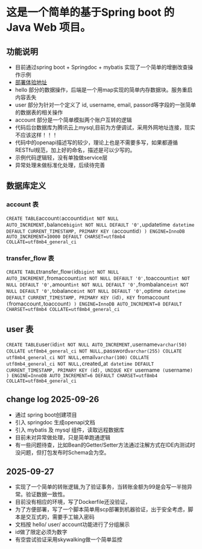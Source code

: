 # 这是一个简单的基于Spring boot 的 Java Web 项目。

## 功能说明
- 目前通过spring boot + Springdoc + mybatis 实现了一个简单的增删改查操作示例
- [部署体验地址](http://114.132.58.71:9999/swagger-ui/index.html)
- hello 部分的数据操作，后端是一个用map实现的简单内存数据块。服务重启内容丢失
- user 部分为针对一个定义了 id, username, email, passord等字段的一张简单的数据表的相关操作
- account 部分是一个简单模拟两个账户互转的逻辑
- 代码后台数据库为腾讯云上mysql,目前为方便调试，采用外网地址连接，现实不应该这样！！！
- 代码中的openapi描述写的较少，理论上也是不需要多写，如果都遵循RESTful规范，加上好的命名，描述是可以少写的。
- 示例代码逻辑轻，没有单独做service层
- 异常处理未做标准化处理，后续待完善


## 数据库定义
### account 表
`
CREATE TABLE `account` (
  `accountid` int NOT NULL AUTO_INCREMENT,
  `balance` bigint NOT NULL DEFAULT '0',
  `updatetime` datetime DEFAULT CURRENT_TIMESTAMP,
  PRIMARY KEY (`accountid`)
) ENGINE=InnoDB AUTO_INCREMENT=10000 DEFAULT CHARSET=utf8mb4 COLLATE=utf8mb4_general_ci
`
### transfer_flow 表
`
CREATE TABLE `transfer_flow` (
  `id` bigint NOT NULL AUTO_INCREMENT,
  `fromaccount` int NOT NULL DEFAULT '0',
  `toaccount` int NOT NULL DEFAULT '0',
  `amount` int NOT NULL DEFAULT '0',
  `frombalance` int NOT NULL DEFAULT '0',
  `tobalance` int NOT NULL DEFAULT '0',
  `optime` datetime DEFAULT CURRENT_TIMESTAMP,
  PRIMARY KEY (`id`),
  KEY `fromaccount` (`fromaccount`,`toaccount`)
) ENGINE=InnoDB AUTO_INCREMENT=8 DEFAULT CHARSET=utf8mb4 COLLATE=utf8mb4_general_ci
`
## user 表
`
CREATE TABLE `user` (
  `id` int NOT NULL AUTO_INCREMENT,
  `username` varchar(50) COLLATE utf8mb4_general_ci NOT NULL,
  `password` varchar(255) COLLATE utf8mb4_general_ci NOT NULL,
  `email` varchar(100) COLLATE utf8mb4_general_ci NOT NULL,
  `created_at` datetime DEFAULT CURRENT_TIMESTAMP,
  PRIMARY KEY (`id`),
  UNIQUE KEY `username` (`username`)
) ENGINE=InnoDB AUTO_INCREMENT=6 DEFAULT CHARSET=utf8mb4 COLLATE=utf8mb4_general_ci
`
## change log 2025-09-26
- 通过 spring boot创建项目
- 引入 springdoc 生成openapi文档
- 引入 mybatis 及 mysql 组件，读取远程数据库
- 目前未对异常做处理，只是简单跑通逻辑
- 有一些问题待查，比如Bean的Getter/Setter方法通过注解方式在IDE内测试时没问题，但打包发布时Schema会为空。

## 2025-09-27
- 实现了一个简单的转账逻辑,为了验证事务，当转账金额为99是会写一半抛异常。验证数据一致性。
- 目前没有相应的环境，写了Dockerfile还没验证，
- 为了方便部署，写了一个脚本简单用scp部署到机器验证，出于安全考虑，脚本是交互式的，需要手工输入密码
- 文档按 hello/ user/ account功能进行了分组展示
- id做了限定必须为数字
- 有空尝试验证采用skywalking做一个简单监控

